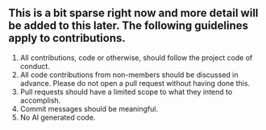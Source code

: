 ## This is a bit sparse right now and more detail will be added to this later. The following guidelines apply to contributions.


1. All contributions, code or otherwise, should follow the project code of conduct.
2. All code contributions from non-members should be discussed in advance. Please do not open a pull request without having done this.
3. Pull requests should have a limited scope to what they intend to accomplish.
4. Commit messages should be meaningful.
5. No AI generated code.

